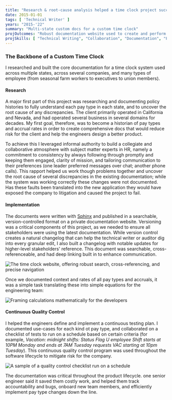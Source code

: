 ```yaml
---
title: "Research & root-cause analysis helped a time clock project succeed"
date: 2015-01-01
tags: [ 'Technical Writer' ]
years: "2015-'22"
summary: "Multi-state custom docs for a custom time clock"
projOutcomes: "Robust documentation website used to create and perform continuous quality control on a custom, multi-state time clock."
projSkills: [ "Technical Writing", "Collaboration", "Documentation", "Facilitation", "Problem-Solving", "Research", "Web Development", "Static Sites", "Root Cause Analysis" ]
---
```


### The Backbone of a Custom Time Clock

I researched and built the core documentation for a time clock system used across multiple states, across several companies, and many types of employee (from seasonal farm workers to executives to union members). 

#### Research  

A major first part of this project was researching and documenting policy histories to fully understand each pay type in each state, and to uncover the root cause of any discrepancies. The client primarily operated in California and Nevada, and had operated several business in several domains for decades. My first goal, therefore, was to become a historian of pay types and accrual rates in order to create comprehensive docs that would reduce risk for the client and help the engineers design a better product. 

To achieve this I leveraged informal authority to build a collegiate and collaborative atmosphere with subject matter experts in HR, namely a commitment to consistency by always following through promptly and keeping them engaged, clarity of mission, and tailoring communication to their preferences (one leader preferred messages over chat; another phone calls). This rapport helped us work though problems together and uncover the root cause of several discrepancies in the existing documentation; while the system was working correctly these changes were not documented. Has these faults been translated into the new application they would have exposed the company to litigation and caused the project to fail.

#### Implementation 

The documents were written with [Sphinx](https://www.sphinx-doc.org/) and published in a searchable, version-controlled format on a private documentation website. Versioning was a critical components of this project, as we needed to ensure all stakeholders were using the latest documentation. While version control creates a natural changelog that can help the technical writer or auditor dig into every granular edit, I also built a changelog with notable updates for higher-level stakeholders' reference. This document was searchable, cross-referenceable, and had deep linking built in to enhance communication. 

![The time clock website, offering robust search, cross-referencing, and precise navigation](/time-clock-site-sample.webp)

Once we documented context and rates of all pay types and accruals, it was a simple task translating these into simple equations for the engineering team:

![Framing calculations mathematically for the developers](/time-clock-calculations.webp)

#### Continuous Quality Control

I helped the engineers define and implement a continuous testing plan. I documented use-cases for each kind ot pay type, and collaborated on a checklist of tests to run on a schedule based on certain criteria (for example, *Vacation: midnight shifts: Status Flag U employee Shift starts at 10PM	Monday and ends at 7AM Tuesday requests VAC starting at 10pm Tuesday*). This continuous quality control program was used throughout the software lifecycle to mitigate risk for the company.

![A sample of a quality control checklist run on a schedule](/time-benefits-checklist.webp)

The documentation was critical throughout the product lifecycle. one senior engineer said it saved them costly work, and helped them track accountability and bugs, onboard new team members, and efficiently implement pay type changes down the line. 